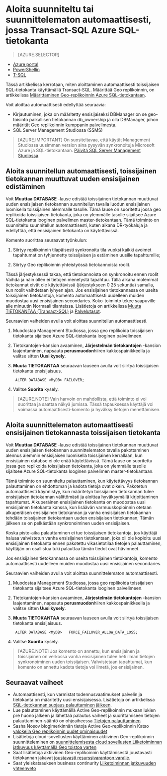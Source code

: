 <properties 
    pageTitle="Aloita suunniteltu tai suunnittelematon automaattisesti Azure SQL-tietokantaan Transact-SQL | Microsoft Azure" 
    description="Aloita suunniteltu tai suunnittelematon automaattisesti, käyttämällä Transact-SQL Azure SQL-tietokanta" 
    services="sql-database" 
    documentationCenter="" 
    authors="CarlRabeler" 
    manager="jhubbard" 
    editor=""/>

<tags
    ms.service="sql-database"
    ms.devlang="NA"
    ms.topic="article"
    ms.tgt_pltfrm="NA"
    ms.workload="data-management"
    ms.date="08/29/2016"
    ms.author="carlrab"/>

# <a name="initiate-a-planned-or-unplanned-failover-for-azure-sql-database-with-transact-sql"></a>Aloita suunniteltu tai suunnittelematon automaattisesti, jossa Transact-SQL Azure SQL-tietokanta


> [AZURE.SELECTOR]
- [Azure portal](sql-database-geo-replication-failover-portal.md)
- [PowerShellin](sql-database-geo-replication-failover-powershell.md)
- [T-SQL](sql-database-geo-replication-failover-transact-sql.md)


Tässä artikkelissa kerrotaan, miten aloittaminen automaattisesti toissijaisen SQL-tietokanta käyttämällä Transact-SQL. Määrittää Geo replikoinnin, on artikkelissa [Määrittäminen Geo-replikoinnin Azure SQL-tietokantaan](sql-database-geo-replication-transact-sql.md).



Voit aloittaa automaattisesti edellyttää seuraavia:

- Kirjautuminen, joka on määritetty ensisijaiseksi DBManager on se geo-toisinto paikallisen tietokannan db_ownership ja olla DBManager, johon määrität Geo replikoinnin kumppanin palvelimesta.
- SQL Server Management Studiossa (SSMS)


> [AZURE.IMPORTANT] On suositeltavaa, että käytät Management Studiossa uusimman version aina pysyvän synkronoituja Microsoft Azure ja SQL-tietokantaan. [Päivitä SQL Server Management Studiossa](https://msdn.microsoft.com/library/mt238290.aspx).




## <a name="initiate-a-planned-failover-promoting-a-secondary-database-to-become-the-new-primary"></a>Aloita suunnitellun automaattisesti, toissijainen tietokannan muuttuvat uuden ensisijainen edistäminen

Voit **Muuttaa DATABASE** -lause edistää toissijainen tietokannan muuttuvat uuden ensisijaisen tietokannan suunnitellun tavalla luodun ensisijainen luomisella toissijainen alemmalle tasolle. Tämä lause on suoritettu jossa geo replikoida toissijaisen tietokanta, joka on ylemmälle tasolle sijaitsee Azure SQL-tietokanta looginen palvelimen master-tietokantaan. Tämä toiminto on suunniteltu suunnitellun automaattisesti, kuten aikana DR-työkaluja ja edellyttää, että ensisijainen tietokanta on käytettävissä.

Komento suorittaa seuraavat työnkulun:

1. Siirtyy replikoinnin tilapäisesti synkronoitu tila vuoksi kaikki avoimet tapahtumat on tyhjennetty toissijaisen ja estäminen uusille tapahtumille;

2. Siirtyy Geo replikoinnin yhteistyössä tietokannoista roolit.  

Tässä järjestyksessä takaa, että tietokannoista on synkronoitu ennen roolit Vaihda ja näin ollen ei tietojen menetystä tapahtuu. Tällä aikana molemmat tietokannat eivät ole käytettävissä (järjestykseen 0 25 sekuntia) samalla, kun roolit vaihdetaan lyhyen ajan. Jos ensisijainen tietokannassa on useita toissijainen tietokantoja, komento automaattisesti uudelleen muiden muodostaa uusi ensisijainen secondaries.  Koko-toiminto tekee saapuville alle minuutin Normaali tilanteissa. Lisätietoja on artikkelissa [Muuta TIETOKANTAA (Transact-SQL)](https://msdn.microsoft.com/library/mt574871.aspx) ja [Palvelutasot](sql-database-service-tiers.md).


Seuraavien vaiheiden avulla voit aloittaa suunnitellun automaattisesti.

1. Muodostaa Management Studiossa, jossa geo replikoida toissijaisen tietokanta sijaitsee Azure SQL-tietokanta looginen palvelimeen.

2. Tietokantojen-kansion avaaminen, **Järjestelmän tietokantojen** -kansion laajentaminen, napsauta **perusmuodon**hiiren kakkospainikkeella ja valitse sitten **Uusi kysely**.

3. **Muuta TIETOKANTAA** seuraavan lauseen avulla voit siirtyä toissijaisen tietokanta ensisijaisuus.

        ALTER DATABASE <MyDB> FAILOVER;

4. Valitse **Suorita** kysely.

>[AZURE.NOTE] Vain harvoin on mahdollista, että toiminto ei voi suorittaa ja saattaa näkyä jumissa. Tässä tapauksessa käyttäjä voi voimassa automaattisesti-komento ja hyväksy tietojen menettämisen.


## <a name="initiate-an-unplanned-failover-from-the-primary-database-to-the-secondary-database"></a>Aloita suunnittelematon automaattisesti ensisijainen tietokannasta toissijaisen tietokanta

Voit **Muuttaa DATABASE** -lause edistää toissijainen tietokannan muuttuvat uuden ensisijaisen tietokannan suunnittelematon tavalla pakottaminen alennus aiemmin ensisijaisen luomisella toissijainen kerrallaan, kun ensisijainen databse ei ole enää käytettävissä. Tämä lause on suoritettu jossa geo replikoida toissijaisen tietokanta, joka on ylemmälle tasolle sijaitsee Azure SQL-tietokanta looginen palvelimen master-tietokantaan.

Tämä toiminto on suunniteltu palauttaminen, kun käytettävyys tietokannan palauttaminen on ehdottoman ja kadota tietoja ovat oikein. Pakotetun automaattisesti käynnistyy, kun määritetyn toissijainen tietokannan tulee ensisijaisen tietokannan välittömästi ja aloittaa hyväksymällä kirjoittaminen tapahtumat. Alkuperäinen ensisijainen tietokanta on muodostaa uusi ensisijainen tietokanta kanssa, kun lisäävän varmuuskopioinnin otetaan alkuperäisen ensisijainen tietokannan ja vanha ensisijaisen tietokannan tehdään toissijainen tietokantaan uuden ensisijaisen tietokannan; Tämän jälkeen se on pelkästään synkronoiminen uuden ensisijaisen.

Koska piste-aika palauttaminen ei tue toissijaisen tietokantoja, jos käyttäjä haluaa vahvistetun vanha ensisijainen tietokantaan, joka oli ole kopioitu uusi ensisijainen tietokanta ennen pakotettu vikasietotilaa tietojen palauttaminen, käyttäjän on osallistua tuki palauttaa tämän tiedot ovat hävinneet.

Jos ensisijainen tietokannassa on useita toissijainen tietokantoja, komento automaattisesti uudelleen muiden muodostaa uusi ensisijainen secondaries.

Seuraavien vaiheiden avulla voit aloittaa suunnittelematon automaattisesti.

1. Muodostaa Management Studiossa, jossa geo replikoida toissijaisen tietokanta sijaitsee Azure SQL-tietokanta looginen palvelimeen.

2. Tietokantojen-kansion avaaminen, **Järjestelmän tietokantojen** -kansion laajentaminen, napsauta **perusmuodon**hiiren kakkospainikkeella ja valitse sitten **Uusi kysely**.

3. **Muuta TIETOKANTAA** seuraavan lauseen avulla voit siirtyä toissijaisen tietokanta ensisijaisuus.

        ALTER DATABASE <MyDB>   FORCE_FAILOVER_ALLOW_DATA_LOSS;

4. Valitse **Suorita** kysely.

>[AZURE.NOTE] Jos komento on annettu, kun ensisijainen ja toissijainen on verkossa vanha ensisijainen tulee heti ilman tietojen synkronoiminen uuden toissijaisen. Vahvistetaan tapahtumat, kun komento on annettu kadota tietoja voi ilmetä, jos ensisijainen.



## <a name="next-steps"></a>Seuraavat vaiheet   

- Automaattisesti, kun varmistat todennusvaatimukset palvelin ja tietokanta on määritetty uusi ensisijaisessa. Lisätietoja on artikkelissa [SQL-tietokannan suojaus palauttaminen jälkeen](sql-database-geo-replication-security-config.md).
- Lue palauttaminen käyttämällä Active Geo-replikoinnin mukaan lukien pre huono jälkeen ja lähettää palautus vaiheet ja suorittamiseen tietojen palauttaminen-sääntö on ohjeaiheessa [Tietojen palauttaminen](sql-database-disaster-recovery.md)
- Sasha Nosov blogimerkinnän tietoja Active Geo-replikoinnin Katso [valokeila Geo replikoinnin uudet ominaisuudet](https://azure.microsoft.com/blog/spotlight-on-new-capabilities-of-azure-sql-database-geo-replication/)
- Lisätietoja cloud-sovellusten käyttäminen aktiivinen Geo-replikoinnin suunnitteleminen on [suunnittelemisesta cloud sovellusten Liiketoiminnan jatkuvuus käyttämällä Geo toistoa varten](sql-database-designing-cloud-solutions-for-disaster-recovery.md)
- Saat lisätietoja aktiivinen Geo-replikoinnin käyttämisestä joustavasti tietokannan jakavat [joustavasti resurssivarantoon varalle](sql-database-disaster-recovery-strategies-for-applications-with-elastic-pool.md).
- Saat yleiskatsauksen business continurity [Liiketoiminnan jatkuvuuden yhteenveto](sql-database-business-continuity.md)

